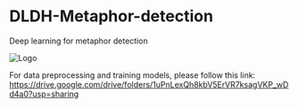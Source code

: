 # DLDH-Metaphor-detection

Deep learning for metaphor detection

![Logo](https://assets.ltkcontent.com/images/11687/analogy-metaphor-simile_0066f46bde.jpg)

For data preprocessing and training models, please follow this link: https://drive.google.com/drive/folders/1uPnLexQh8kbV5ErVR7ksagVKP_wDd4a0?usp=sharing
